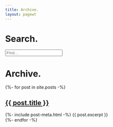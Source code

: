 ```yaml
---
title: Archive.
layout: pagewt
---
```


# Search.

<form action="{{ site.baseurl }}/search" method="get">
  <input placeholder="Find&hellip;" type="search" id="search-box" name="query" class="search-input">
</form>

# Archive.

<div>
{%- for post in site.posts -%}
    <div class="post-list">
        <h2 class="post-title"><a href="{{ post.url | relative_url }}">{{ post.title }}</a></h2>
        {%- include post-meta.html -%}
        {{ post.excerpt }}
    </div>
{%- endfor -%}
</div>
